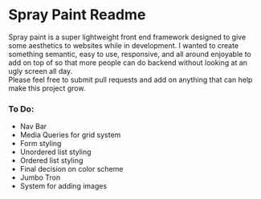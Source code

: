 # Spray Paint Readme

Spray paint is a super lightweight front end framework designed to give some aesthetics to websites while in development.  I wanted to create something semantic, easy to use, responsive, and all around enjoyable to add on top of so that more people can do backend without looking at an ugly screen all day.  
Please feel free to submit pull requests and add on anything that can help make this project grow. 


### To Do:
- Nav Bar  
- Media Queries for grid system  
- Form styling  
- Unordered list styling  
- Ordered list styling  
- Final decision on color scheme  
- Jumbo Tron  
- System for adding images  
